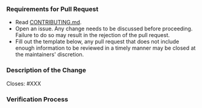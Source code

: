 ### Requirements for Pull Request
* Read [CONTRIBUTING.md](https://github.com/wil3/gymfc/blob/master/CONTRIBUTING.md).
* Open an issue. Any change needs to be discussed before proceeding. Failure to do so may result in the rejection of the pull request.
* Fill out the template below, any pull request that does not include enough information to be reviewed in a timely manner may be closed at the maintainers' discretion.

### Description of the Change

Closes: #XXX

<!--

We must be able to understand the design of your change from this description. If we can't get a good idea of what the code will be doing from the description here, the pull request may be closed at the maintainers' discretion. Keep in mind that the maintainer reviewing this PR may not be familiar with or have worked with the code here recently, so please walk us through the concepts.

-->

### Verification Process
<!--

What process did you follow to verify that your change has the desired effects?

- How did you verify that all new functionality works as expected?
- How did you verify that all changed functionality works as expected?
- How did you verify that the change has not introduced any regressions?

Describe the actions you performed (commands you ran, etc.), and describe the results you observed.

-->

